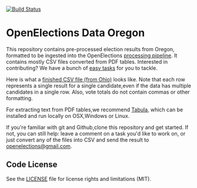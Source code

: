 [![Build Status](https://github.com/openelections/openelections-data-or/actions/workflows/data_tests.yml/badge.svg?branch=master)](https://github.com/openelections/openelections-data-or/actions/workflows/data_tests.yml?query=branch%3Amaster)

# OpenElections Data Oregon

This repository contains pre-processed election results from Oregon, formatted to be ingested into the OpenElections [processing pipeline](http://docs.openelections.net/guide/). It contains mostly CSV files converted from PDF tables. Interested in contributing? We have a bunch of [easy tasks](https://github.com/openelections/openelections-data-or/labels/easy%20task) for you to tackle.

Here is what a [finished CSV file (from Ohio)](https://github.com/openelections/openelections-data-oh/blob/master/2000/20001107__oh__general__president.csv) looks like. Note that each row represents a single result for a single candidate,even if the data has multiple candidates in a single row. Also, vote totals do not contain commas or other formatting.

For extracting text from PDF tables,we recommend [Tabula](http://tabula.technology/), which can be installed and run locally on OSX,Windows or Linux.

If you're familiar with git and Github,clone this repository and get started. If not, you can still help: leave a comment on a task you'd like to work on, or just convert any of the files into CSV and send the result to openelections@gmail.com.

## Code License

See the [LICENSE](LICENSE.md) file for license rights and limitations (MIT).

